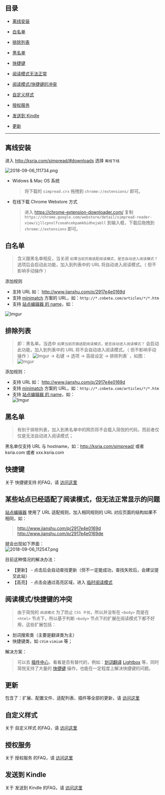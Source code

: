 目录
---
- [离线安装](#离线安装)

- [白名单](#白名单)

- [排除列表](#排除列表)

- [黑名单](#黑名单)

- [快捷键](#快捷键)

- [阅读模式无法正常](#%E6%9F%90%E4%BA%9B%E7%AB%99%E7%82%B9%E5%B7%B2%E7%BB%8F%E9%80%82%E9%85%8D%E4%BA%86%E9%98%85%E8%AF%BB%E6%A8%A1%E5%BC%8F%E4%BD%86%E6%97%A0%E6%B3%95%E6%AD%A3%E5%B8%B8%E6%98%BE%E7%A4%BA%E7%9A%84%E9%97%AE%E9%A2%98)

- [阅读模式/快捷键的冲突](#%E9%98%85%E8%AF%BB%E6%A8%A1%E5%BC%8F%E5%BF%AB%E6%8D%B7%E9%94%AE%E7%9A%84%E5%86%B2%E7%AA%81)

- [自定义样式](#%E8%87%AA%E5%AE%9A%E4%B9%89%E6%A0%B7%E5%BC%8F)

- [授权服务](#%E6%8E%88%E6%9D%83%E6%9C%8D%E5%8A%A1)

- [发送到 Kindle](#%E5%8F%91%E9%80%81%E5%88%B0-kindle)

- [更新](#更新)

***

离线安装
---

进入 http://ksria.com/simpread/#downloads 选择 `离线下线`

![2018-09-06_111734.png](https://i.loli.net/2018/09/06/5b909cbfa516c.png)

- Widows  & Mac OS 系统

  > 将下载的 `simpread.crx` 拖拽到  `chrome://extensions/` 即可。

- 在线下载 Chrome Webstore 方式

  >  进入 https://chrome-extension-downloader.com/ 复制 `https://chrome.google.com/webstore/detail/simpread-reader-view/ijllcpnolfcooahcekpamkbidhejabll` 到输入框，下载后拖拽到 `chrome://extensions` 即可。

白名单
---
> 含义跟黑名单相反，当关闭 `如果当前页面适配阅读模式，是否自动进入阅读模式？` 选项后会启动此功能，加入到列表中的 URL 将自动进入阅读模式。（ 但不影响手动操作 ）

添加规则
- 支持 URL 如： http://www.jianshu.com/p/2917e4e0169d
- 支持 [minimatch](https://github.com/isaacs/minimatch) 方案的 URL，如：`http://*.cnbeta.com/articles/*/*.htm`
- 支持 [站点编辑器 的 name](站点编辑器#对应字段)，如：  

![Imgur](https://i.imgur.com/DgQYFsn.png)

排除列表
---

> 即：黑名单。当选中 `如果当前页面适配阅读模式，是否自动进入阅读模式？` 会启动此功能，加入到列表中的 URL 将不会自动进入阅读模式。（ 但不影响手动操作 ）
![Imgur](http://i.imgur.com/dyROEBi.png) → 右键 → 选项 → 高级设定 → 排除列表` ，如图：
![Imgur](http://i.imgur.com/CdoZOkUl.png)

添加规则：
- 支持 URL 如： http://www.jianshu.com/p/2917e4e0169d
- 支持 [minimatch](https://github.com/isaacs/minimatch) 方案的 URL，如：`http://*.cnbeta.com/articles/*/*.htm`
- 支持 [站点编辑器 的 name](站点编辑器#对应字段)，如：  
![Imgur](http://i.imgur.com/IFc5kAEl.png) 

黑名单
---
> 有别于排除列表，加入到黑名单中的网页将不会载入简悦的代码，而前者仅仅是无法自动进入阅读模式；

黑名单仅支持 URL 与 hostname，如：http://ksria.com/simpread/ 或者 ksria.com 或者 xxx.ksria.com

快捷键
---
关于 快捷键支持 的FAQ，请 [访问这里](快捷键)

某些站点已经适配了阅读模式，但无法正常显示的问题
---

[站点编辑器](站点编辑器) 使用了 URL 适配规则，加入相同规则的 URL 对应页面的结构如果不相同，如：  

> http://www.jianshu.com/p/2917e4e0169d  
> http://www.jianshu.com/p/2917e4e0169de

就会出现如下界面：  
![2018-09-06_112547.png](https://i.loli.net/2018/09/06/5b909e9e8e34f.png)

目前这种情况的解决办法：

- 【更新】 -  点击后会自动查找更新（但不一定能成功，查找失败后，会建议提交此站）
- 【高亮】 -  点击会通过高亮区域，进入 [临时阅读模式](临时阅读模式)

阅读模式/快捷键的冲突
---
> 由于简悦的 `阅读模式` 为了防止 `CSS 干扰`，所以并没有在 `<body>` 而是在 `<html>` 节点下，所以基于判断 `<body>` 节点下的扩展在阅读模式下都不好用，这些扩展包括：
- 划词搜索类（主要是翻译类为主）
- 快捷键类，如 `cVim` `vimium` 等；

解决方案：
> 可以去 [插件中心](https://simpread.ksria.cn/plugins)，看看是否有替代的，例如：[划词翻译](https://simpread.ksria.cn/plugins/details/ohnTKVHz4a) [Lightbox](https://simpread.ksria.cn/plugins/details/VQOZdNET2d) 等，同时简悦支持了大量的 [快捷键](快捷键) 操作，也能在一定程度上解决快捷键的问题。

更新
---

包含了：扩展、配置文件、适配列表、插件等全部的更新，请 [访问这里](更新)

自定义样式
---
关于 自定义样式 的FAQ，请 [访问这里](%E8%87%AA%E5%AE%9A%E4%B9%89%E6%A0%B7%E5%BC%8F)

授权服务
---
关于 授权服务 的FAQ，请 [访问这里](%E6%8E%88%E6%9D%83%E6%9C%8D%E5%8A%A1)

发送到 Kindle
---
关于 发送到 Kindle 的FAQ，请 [访问这里](%E5%8F%91%E9%80%81%E5%88%B0-Kindle)
